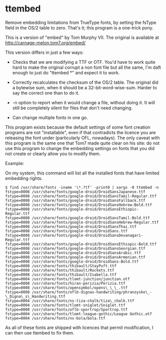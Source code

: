 ttembed
=======

Remove embedding limitations from TrueType fonts, by setting the fsType field
in the OS/2 table to zero. That's it; this program is a one-trick pony.

This is a version of "embed" by Tom Murphy VII. The original
is available at http://carnage-melon.tom7.org/embed/

This version differs in just a few ways:

* Checks that we are modifying a TTF or OTF. You'd have to work quite hard
to make the original corrupt a non font file but all the same, I'm daft
enough to just do "ttembed \*" and expect it to work.

* Correctly recalculates the checksum of the OS/2 table. The original
did a bytewise sum, when it should be a 32-bit-word-wise-sum. Harder to
say the correct one than to do it.

* -n option to report when it would change a file, without doing it. It
will still be completely silent for files that don't need changing.

* Can change multiple fonts in one go.

This program exists because the default settings of some font creation 
programs are not "installable", even if that contradicts the licence you
are releasing the font under (particularly OFL, nowadays).
The only caveat with this program is the same one that Tom7 made quite clear
on his site: do not use this program to change the embedding settings
on fonts that you did not create or clearly allow you to modify them.

Example:

On my system, this command will list all the installed fonts that have limited embedding rights.


```
$ find /usr/share/fonts -iname '\*.?tf' -print0 | xargs -0 ttembed -n
fstype=0008 /usr/share/fonts/google-droid/DroidSansJapanese.ttf
fstype=0008 /usr/share/fonts/google-droid/DroidSansTamil-Regular.ttf
fstype=0008 /usr/share/fonts/google-droid/DroidSansFallback.ttf
fstype=0008 /usr/share/fonts/google-droid/DroidSansHebrew-Bold.ttf
fstype=0008 /usr/share/fonts/google-droid/DroidSansEthiopic-Regular.ttf
fstype=0008 /usr/share/fonts/google-droid/DroidSansTamil-Bold.ttf
fstype=0008 /usr/share/fonts/google-droid/DroidSansHebrew-Regular.ttf
fstype=0008 /usr/share/fonts/google-droid/DroidSansThai.ttf
fstype=0008 /usr/share/fonts/google-droid/DroidSans.ttf
fstype=0008 /usr/share/fonts/google-droid/DroidSansDevanagari-Regular.ttf
fstype=0008 /usr/share/fonts/google-droid/DroidSansEthiopic-Bold.ttf
fstype=0008 /usr/share/fonts/google-droid/DroidSansGeorgian.ttf
fstype=0008 /usr/share/fonts/google-droid/DroidSansArabic.ttf
fstype=0008 /usr/share/fonts/google-droid/DroidSansArmenian.ttf
fstype=0008 /usr/share/fonts/google-droid/DroidSans-Bold.ttf
fstype=0008 /usr/share/fonts/thibault/StayPuft.ttf
fstype=0008 /usr/share/fonts/thibault/Rockets.ttf
fstype=0008 /usr/share/fonts/thibault/Isabella.ttf
fstype=0004 /usr/share/fonts/tlomt-junction/junction.otf
fstype=0008 /usr/share/fonts/hiran-perizia/Perizia.ttf
fstype=0008 /usr/share/fonts/opensymbol/opens\_\_\_.ttf
fstype=0008 /usr/share/fonts/oflb-dignas-handwriting/phranzysko\_-\_Digna\_s\_Handwriting.ttf
fstype=0004 /usr/share/fonts/ns-tiza-chalk/tiza\_chalk.ttf
fstype=0004 /usr/share/fonts/tlomt-sniglet/Sniglet.ttf
fstype=0008 /usr/share/fonts/oflb-sportrop/Sportrop.ttf
fstype=0004 /usr/share/fonts/tlomt-league-gothic/League Gothic.otf
fstype=0004 /usr/share/fonts/ns-bola/bola.ttf
```

As all of these fonts are shipped with licences that permit modification, I can then use ttembed to fix them.
